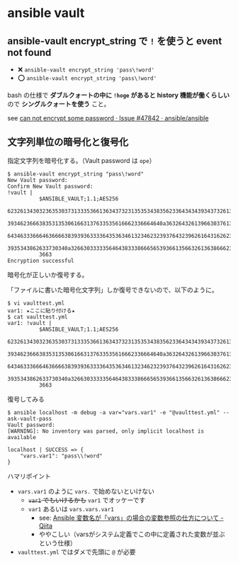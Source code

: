 # ansible vault

## ansible-vault encrypt_string で `!` を使うと event not found
- :x: `ansible-vault encrypt_string 'pass\!word'`
- :o: `ansible-vault encrypt_string 'pass\!word'`

bash の仕様で **ダブルクォートの中に `!hoge` があると history 機能が働くらしい** ので **シングルクォートを使う** こと。

see [can not encrypt some password · Issue #47842 · ansible/ansible](https://github.com/ansible/ansible/issues/47842)

## 文字列単位の暗号化と復号化
指定文字列を暗号化する。（Vault password は `ope`）

```
$ ansible-vault encrypt_string "pass\!word"
New Vault password:
Confirm New Vault password:
!vault |
          $ANSIBLE_VAULT;1.1;AES256
          62326134303236353037313335366136343732313535343835623364343439343732613461373739
          3934623666383531353061663137633535616662336664640a363264326139663037613134363732
          64346333666463666638393936333364353634613234623239376432396261643162623338373236
          3935343862633730340a326630333335646438333866656539366135663261363866623562366532
          3663
Encryption successful
```

暗号化が正しいか復号する。

「ファイルに書いた暗号化文字列」しか復号できないので、以下のように。

```
$ vi vaulttest.yml
var1: ★ここに貼り付ける★
$ cat vaulttest.yml
var1: !vault |
          $ANSIBLE_VAULT;1.1;AES256
          62326134303236353037313335366136343732313535343835623364343439343732613461373739
          3934623666383531353061663137633535616662336664640a363264326139663037613134363732
          64346333666463666638393936333364353634613234623239376432396261643162623338373236
          3935343862633730340a326630333335646438333866656539366135663261363866623562366532
          3663
```

復号してみる

```
$ ansible localhost -m debug -a var="vars.var1" -e "@vaulttest.yml" --ask-vault-pass
Vault password:
[WARNING]: No inventory was parsed, only implicit localhost is available

localhost | SUCCESS => {
    "vars.var1": "pass\\!word"
}
```

ハマリポイント

- `vars.var1` のように `vars.` で始めないといけない
    - ~~`var1` でもいけるかも~~ `var1` でオッケーです
    - `var1` あるいは `vars.vars.var1`
        - see: [Ansible 変数名が「vars」の場合の変数参照の仕方について - Qiita](https://qiita.com/answer_d/items/a1c28f4c664934bd03b3)
        - ややこしい（varsがシステム定義でこの中に定義された変数が並ぶという仕様）
- `vaulttest.yml` ではダメで先頭に `@` が必要
